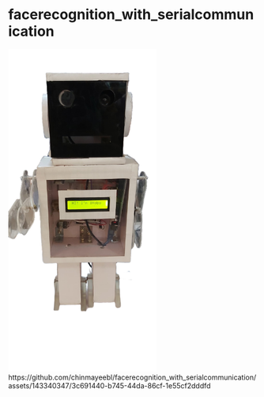 # facerecognition_with_serialcommunication
<img src="robo.png" alt="Image" width="300"/>
https://github.com/chinmayeebl/facerecognition_with_serialcommunication/assets/143340347/3c691440-b745-44da-86cf-1e55cf2dddfd





